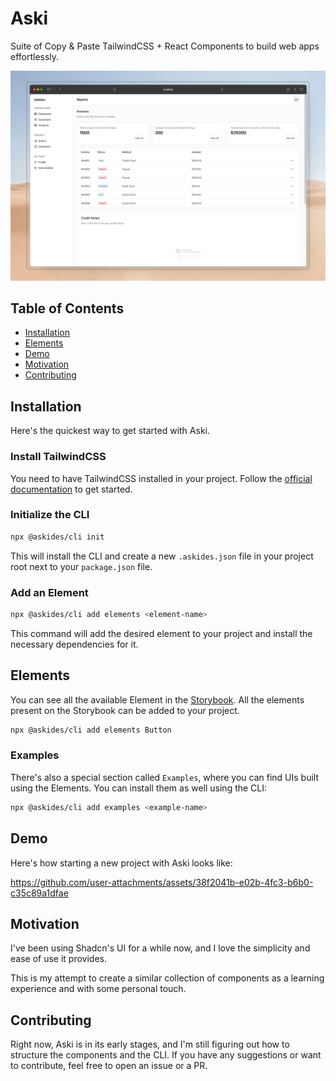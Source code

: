 # Aski

Suite of Copy & Paste TailwindCSS + React Components to build web apps effortlessly.

[![Aski](./assets/welcome.jpg)](https://elements.askides.com)

## Table of Contents

- [Installation](#installation)
- [Elements](#elements)
- [Demo](#demo)
- [Motivation](#motivation)
- [Contributing](#contributing)

## Installation

Here's the quickest way to get started with Aski.

### Install TailwindCSS

You need to have TailwindCSS installed in your project. Follow the [official documentation](https://tailwindcss.com/docs/installation) to get started.

### Initialize the CLI

```bash
npx @askides/cli init
```

This will install the CLI and create a new `.askides.json` file in your project root next to your `package.json` file.

### Add an Element

```bash
npx @askides/cli add elements <element-name>
```

This command will add the desired element to your project and install the necessary dependencies for it.

## Elements

You can see all the available Element in the [Storybook](https://elements.askides.com/). All the elements present on the Storybook can be added to your project.

```bash
npx @askides/cli add elements Button
```

### Examples

There's also a special section called `Examples`, where you can find UIs built using the Elements. You can install them as well using the CLI:

```bash
npx @askides/cli add examples <example-name>
```

## Demo

Here's how starting a new project with Aski looks like:

https://github.com/user-attachments/assets/38f2041b-e02b-4fc3-b6b0-c35c89a1dfae

## Motivation

I've been using Shadcn's UI for a while now, and I love the simplicity and ease of use it provides.

This is my attempt to create a similar collection of components as a learning experience and with some personal touch.

## Contributing

Right now, Aski is in its early stages, and I'm still figuring out how to structure the components and the CLI. If you have any suggestions or want to contribute, feel free to open an issue or a PR.
